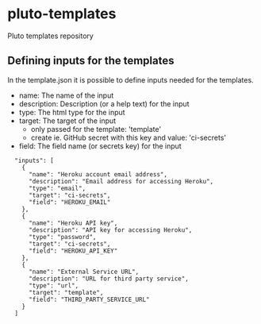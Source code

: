 # pluto-templates
Pluto templates repository

## Defining inputs for the templates

In the template.json it is possible to define inputs needed for the templates.

- name: The name of the input
- description: Description (or a help text) for the input
- type: The html type for the input
- target: The target of the input 
  - only passed for the template: 'template'
  - create ie. GitHub secret with this key and value: 'ci-secrets'
- field: The field name (or secrets key) for the input

```
  "inputs": [
    {
      "name": "Heroku account email address",
      "description": "Email address for accessing Heroku",
      "type": "email",
      "target": "ci-secrets",
      "field": "HEROKU_EMAIL"
    },
    {
      "name": "Heroku API key",
      "description": "API key for accessing Heroku",
      "type": "password",
      "target": "ci-secrets",
      "field": "HEROKU_API_KEY"
    },
    {
      "name": "External Service URL",
      "description": "URL for third party service",
      "type": "url",
      "target": "template",
      "field": "THIRD_PARTY_SERVICE_URL"
    }
  ]
```
